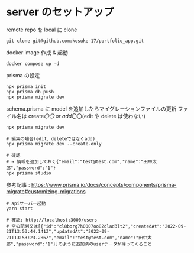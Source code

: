 # server のセットアップ

remote repo を local に clone

```shell
git clone git@github.com:kosuke-17/portfolio_app.git
```

docker image 作成 & 起動

```shell
docker compose up -d
```

prisma の設定

```shell
npx prisma init
npx prisma db push
npx prisma migrate dev

```

schema.prisma に model を追加したらマイグレーションファイルの更新
ファイル名は create*〇〇 or add*〇〇(edit や delete は使わない)

```shell
npx prisma migrate dev

# 編集の場合(edit、deleteではなくadd)
npx prisma migrate dev --create-only

# 確認
# → 情報を追加しておく{"email":"test@test.com","name":"田中太郎","password":"1"}
npx prisma studio

```

参考記事 : https://www.prisma.io/docs/concepts/components/prisma-migrate#customizing-migrations

```shell
# apiサーバー起動
yarn start

# 確認: http://localhost:3000/users
# 空の配列又は[{"id":"cl8borg7h0007oo82dlad3lt2","createdAt":"2022-09-21T13:53:44.141Z","updatedAt":"2022-09-21T13:53:23.286Z","email":"test@test.com","name":"田中太郎","password":"1"}]のように追加済のuserデータが帰ってくること
```
